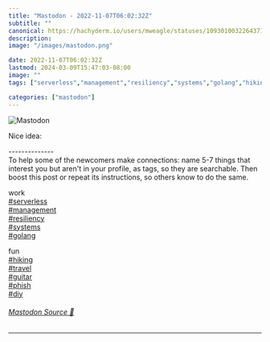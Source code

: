 ```yaml
---
title: "Mastodon - 2022-11-07T06:02:32Z"
subtitle: ""
canonical: https://hachyderm.io/users/mweagle/statuses/109301003226437153
description:
image: "/images/mastodon.png"

date: 2022-11-07T06:02:32Z
lastmod: 2024-03-09T15:47:03-08:00
image: ""
tags: ["serverless","management","resiliency","systems","golang","hiking","travel","guitar","phish","diy","Social Media"]

categories: ["mastodon"]
---
```

![Mastodon](/images/mastodon.png)

<p>Nice idea:</p><p>--------------<br />To help some of the newcomers make connections: name 5-7 things that interest you but aren&#39;t in your profile, as tags, so they are searchable. Then boost this post or repeat its instructions, so others know to do the same.</p><p>work<br /><a href="https://hachyderm.io/tags/serverless" class="mention hashtag" rel="tag">#<span>serverless</span></a> <br /><a href="https://hachyderm.io/tags/management" class="mention hashtag" rel="tag">#<span>management</span></a> <br /><a href="https://hachyderm.io/tags/resiliency" class="mention hashtag" rel="tag">#<span>resiliency</span></a> <br /><a href="https://hachyderm.io/tags/systems" class="mention hashtag" rel="tag">#<span>systems</span></a> <br /><a href="https://hachyderm.io/tags/golang" class="mention hashtag" rel="tag">#<span>golang</span></a> </p><p>fun<br /><a href="https://hachyderm.io/tags/hiking" class="mention hashtag" rel="tag">#<span>hiking</span></a> <br /><a href="https://hachyderm.io/tags/travel" class="mention hashtag" rel="tag">#<span>travel</span></a> <br /><a href="https://hachyderm.io/tags/guitar" class="mention hashtag" rel="tag">#<span>guitar</span></a> <br /><a href="https://hachyderm.io/tags/phish" class="mention hashtag" rel="tag">#<span>phish</span></a> <br /><a href="https://hachyderm.io/tags/diy" class="mention hashtag" rel="tag">#<span>diy</span></a></p>


###### [Mastodon Source 🐘](https://hachyderm.io/@mweagle/109301003226437153)

___
